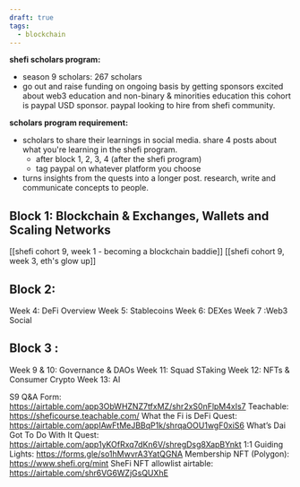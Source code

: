 ```yaml
---
draft: true
tags:
  - blockchain
---
```

**shefi scholars program:** 
- season 9 scholars: 267 scholars 
- go out and raise funding on ongoing basis by getting sponsors excited about web3 education and non-binary & minorities education this cohort is paypal USD sponsor. paypal looking to hire from shefi community. 

**scholars program requirement:**
- scholars to share their learnings in social media. share 4 posts about what you're learning in the shefi program. 
	- after block 1, 2, 3, 4 (after the shefi program)
	- tag paypal on whatever platform you choose
- turns insights from the quests into a longer post. research, write and communicate concepts to people. 

## Block 1: Blockchain & Exchanges, Wallets and Scaling Networks
[[shefi cohort 9, week 1 - becoming a blockchain baddie]]
[[shefi cohort 9, week 3,  eth's glow up]]

## Block 2:
Week 4: DeFi Overview
Week 5: Stablecoins
Week 6: DEXes
Week 7 :Web3 Social

## Block 3 : 
Week 9 & 10: Governance & DAOs
Week 11: Squad STaking
Week 12: NFTs & Consumer Crypto
Week 13: AI 

S9 Q&A Form: https://airtable.com/app3ObWHZNZ7tfxMZ/shr2xS0nFlpM4xIs7 
Teachable: https://sheficourse.teachable.com/
What the Fi is DeFi Quest: https://airtable.com/appIAwFtMeJBBqP1k/shrqaOOU1wgF0xiS6 
What’s Dai Got To Do With It Quest: https://airtable.com/app1yKOfRxq7dKn6V/shregDsg8XapBYnkt 
1:1 Guiding Lights: https://forms.gle/so1hMwvrA3YatQGNA 
Membership NFT (Polygon): https://www.shefi.org/mint 
SheFi NFT allowlist airtable: https://airtable.com/shr6VG6WZjGsQUXhE
